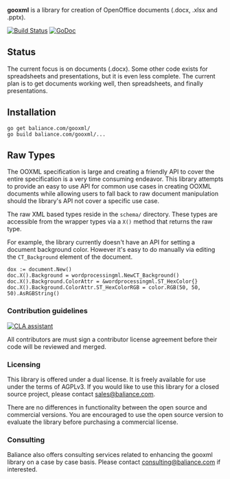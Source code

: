 **gooxml** is a library for creation of OpenOffice documents (.docx, .xlsx and
.pptx).  

[![Build Status](https://travis-ci.org/baliance/gooxml.svg?branch=master)](https://travis-ci.org/baliance/gooxml)
[![GoDoc](https://godoc.org/baliance.com/gooxml?status.svg)](https://godoc.org/baliance.com/gooxml)

## Status ##

The current focus is on documents (.docx). Some other code exists for
spreadsheets and presentations, but it is even less complete.  The current plan
is to get documents working well, then spreadsheets, and finally presentations.


## Installation ##
    
    go get baliance.com/gooxml/
    go build baliance.com/gooxml/...

## Raw Types ##

The OOXML specification is large and creating a friendly API to cover the entire
specification is a very time consuming endeavor.  This library attempts to
provide an easy to use API for common use cases in creating OOXML documents
while allowing users to fall back to raw document manipulation should the
library's API not cover a specific use case.

The raw XML based types reside in the ```schema/``` directory. These types are
accessible from the wrapper types via a ```X()``` method that returns the raw
type. 

For example, the library currently doesn't have an API for setting a document
background color. However it's easy to do manually via editing the
```CT_Background``` element of the document.

    dox := document.New()
    doc.X().Background = wordprocessingml.NewCT_Background()
	doc.X().Background.ColorAttr = &wordprocessingml.ST_HexColor{}
	doc.X().Background.ColorAttr.ST_HexColorRGB = color.RGB(50, 50, 50).AsRGBString()

### Contribution guidelines ###

[![CLA assistant](https://cla-assistant.io/readme/badge/baliance/gooxml)](https://cla-assistant.io/baliance/gooxml)

All contributors are must sign a contributor license agreement before their code
will be reviewed and merged.


### Licensing ###

This library is offered under a dual license. It is freely available for use
under the terms of AGPLv3. If you would like to use this library for a closed
source project, please contact sales@baliance.com.

There are no differences in functionality between the open source and commercial 
versions. You are encouraged to use the open source version to evaluate the library
before purchasing a commercial license.

### Consulting ###

Baliance also offers consulting services related to enhancing the gooxml library
on a case by case basis. Please contact consulting@baliance.com if interested.
